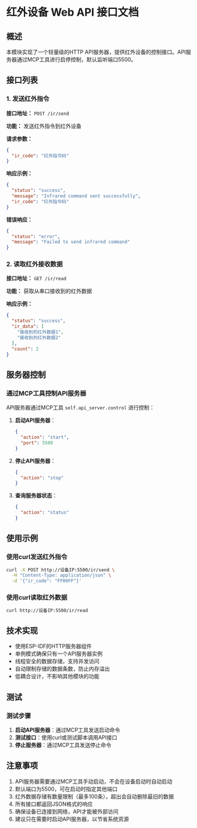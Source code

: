 # 红外设备 Web API 接口文档

## 概述

本模块实现了一个轻量级的HTTP API服务器，提供红外设备的控制接口。API服务器通过MCP工具进行启停控制，默认监听端口5500。

## 接口列表

### 1. 发送红外指令

**接口地址：** `POST /ir/send`

**功能：** 发送红外指令到红外设备

**请求参数：**

```json
{
  "ir_code": "红外指令码"
}
```

**响应示例：**

```json
{
  "status": "success",
  "message": "Infrared command sent successfully",
  "ir_code": "红外指令码"
}
```

**错误响应：**

```json
{
  "status": "error",
  "message": "Failed to send infrared command"
}
```

### 2. 读取红外接收数据

**接口地址：** `GET /ir/read`

**功能：** 获取从串口接收到的红外数据

**响应示例：**

```json
{
  "status": "success",
  "ir_data": [
    "接收到的红外数据1",
    "接收到的红外数据2"
  ],
  "count": 2
}
```

## 服务器控制

### 通过MCP工具控制API服务器

API服务器通过MCP工具 `self.api_server.control` 进行控制：

1. **启动API服务器**：

   ```json
   {
     "action": "start",
     "port": 5500
   }
   ```
2. **停止API服务器**：

   ```json
   {
     "action": "stop"
   }
   ```
3. **查询服务器状态**：

   ```json
   {
     "action": "status"
   }
   ```

## 使用示例

### 使用curl发送红外指令

```bash
curl -X POST http://设备IP:5500/ir/send \
  -H "Content-Type: application/json" \
  -d '{"ir_code": "FF00FF"}'
```

### 使用curl读取红外数据

```bash
curl http://设备IP:5500/ir/read
```

## 技术实现

- 使用ESP-IDF的HTTP服务器组件
- 单例模式确保只有一个API服务器实例
- 线程安全的数据存储，支持并发访问
- 自动限制存储的数据条数，防止内存溢出
- 低耦合设计，不影响其他模块的功能

## 测试

### 测试步骤

1. **启动API服务器**：通过MCP工具发送启动命令
2. **测试接口**：使用curl或测试脚本调用API接口
3. **停止服务器**：通过MCP工具发送停止命令

## 注意事项

1. API服务器需要通过MCP工具手动启动，不会在设备启动时自动启动
2. 默认端口为5500，可在启动时指定其他端口
3. 红外数据存储有数量限制（最多100条），超出会自动删除最旧的数据
4. 所有接口都返回JSON格式的响应
5. 确保设备已连接到网络，API才能被外部访问
6. 建议只在需要时启动API服务器，以节省系统资源
